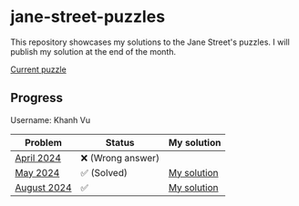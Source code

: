 # jane-street-puzzles

This repository showcases my solutions to the Jane Street's puzzles.
I will publish my solution at the end of the month.

[Current puzzle](https://www.janestreet.com/puzzles/current-puzzle/)

## Progress

Username: Khanh Vu

| Problem | Status | My solution |
|------------|---|---|
|   [April 2024](https://www.janestreet.com/puzzles/robot-capture-the-flag-index/)  |  ❌ (Wrong answer) | |
|   [May 2024](https://www.janestreet.com/puzzles/number-cross-4-index/)  |  ✅ (Solved)| [My solution](https://github.com/khanhvu207/jane-street-puzzles/tree/main/may24) |
| [August 2024](https://www.janestreet.com/puzzles/tree-edge-triage-index/) | ✅ | [My solution](https://khanhvu207.github.io/jane_street_aug24/) |
